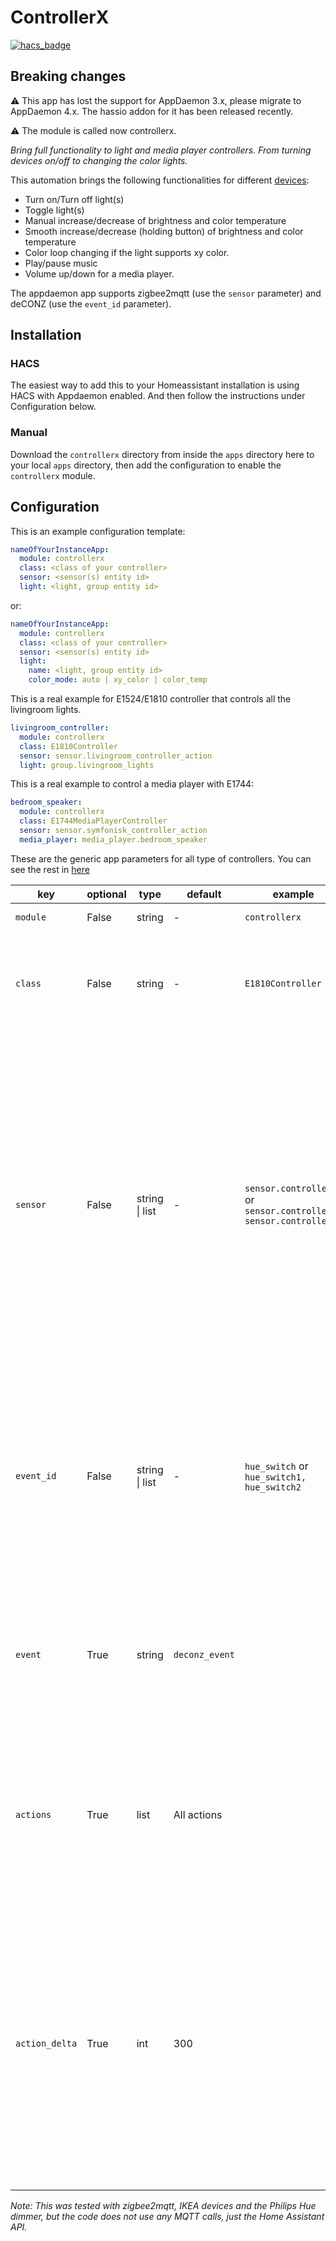 # ControllerX

[![hacs_badge](https://img.shields.io/badge/HACS-Default-orange.svg?style=for-the-badge)](https://github.com/hacs/integration)

## Breaking changes
:warning: This app has lost the support for AppDaemon 3.x, please migrate to AppDaemon 4.x. The hassio addon for it has been released recently.

:warning: The module is called now controllerx.

_Bring full functionality to light and media player controllers. From turning devices on/off to changing the color lights._

This automation brings the following functionalities for different [devices](https://github.com/xaviml/controllerx/wiki/Supported-controllers):

- Turn on/Turn off light(s)
- Toggle light(s)
- Manual increase/decrease of brightness and color temperature
- Smooth increase/decrease (holding button) of brightness and color temperature
- Color loop changing if the light supports xy color.
- Play/pause music
- Volume up/down for a media player.

The appdaemon app supports zigbee2mqtt (use the `sensor` parameter) and deCONZ (use the `event_id` parameter).

## Installation

### HACS

The easiest way to add this to your Homeassistant installation is using HACS with Appdaemon enabled. And then follow the instructions under Configuration below.

### Manual

Download the `controllerx` directory from inside the `apps` directory here to your local `apps` directory, then add the configuration to enable the `controllerx` module.

## Configuration

This is an example configuration template:

```yaml
nameOfYourInstanceApp:
  module: controllerx
  class: <class of your controller>
  sensor: <sensor(s) entity id>
  light: <light, group entity id>
```

or:

```yaml
nameOfYourInstanceApp:
  module: controllerx
  class: <class of your controller>
  sensor: <sensor(s) entity id>
  light:
    name: <light, group entity id>
    color_mode: auto | xy_color | color_temp
```

This is a real example for E1524/E1810 controller that controls all the livingroom lights.

```yaml
livingroom_controller:
  module: controllerx
  class: E1810Controller
  sensor: sensor.livingroom_controller_action
  light: group.livingroom_lights
```

This is a real example to control a media player with E1744:

```yaml
bedroom_speaker:
  module: controllerx
  class: E1744MediaPlayerController
  sensor: sensor.symfonisk_controller_action
  media_player: media_player.bedroom_speaker
```

These are the generic app parameters for all type of controllers. You can see the rest in [here](https://github.com/xaviml/controllerx/wiki/Controller-types)

| key            | optional | type           | default        | example                                                         | description                                                                                                                                                                                                                                                                                                            |
| -------------- | -------- | -------------- | -------------- | --------------------------------------------------------------- | ---------------------------------------------------------------------------------------------------------------------------------------------------------------------------------------------------------------------------------------------------------------------------------------------------------------------- |
| `module`       | False    | string         | -              | `controllerx`                                                   | The Python module                                                                                                                                                                                                                                                                                                      |
| `class`        | False    | string         | -              | `E1810Controller`                                               | The Python class. Check the classes for each controller on the [supported controllers](https://github.com/xaviml/controllerx/wiki/Supported-controllers) page.                                                                                                                                                         |
| `sensor`       | False    | string \| list | -              | `sensor.controller` or `sensor.controller1, sensor.controller2` | The sensor(s) entity id from HA. Note that for IKEA E1524/E1810 it finishes with "\_action" by default and for IKEA E1743 with "\_click". `sensor` and `event_id` cannot be used together. This attribute could be used for devices integrated with zigbee2mqtt. This can be also sent as list on the YAML (using "-") |
| `event_id`     | False    | string \| list | -              | `hue_switch` or `hue_switch1, hue_switch2`                      | The event id(s). `sensor` and `event_id` cannot be used together. This attribute could be used for devices integrated with deCONZ. This can be also sent as list on the YAML (using "-")                                                                                                                               |
| `event`        | True     | string         | `deconz_event` |                                                                 | The event feature was meant to be used for devices integrated with deConz, but the event can be overwritten for other use cases.                                                                                                                                                                                       |
| `actions`      | True     | list           | All actions    |                                                                 | This is a list of actions to be included and controlled by the app. To see which actions has each controller check the [supported controllers](https://github.com/xaviml/controllerx/wiki/Supported-controllers) page                                                                                                  |
| `action_delta` | True     | int            | 300            |                                                                 | This is the threshold time between the previous action and the next one (being the same action). If the time difference between the two actions is less than this attribute, then the action won't be called. I recommend changing this if you see the same action being called twice.                                 |

_Note: This was tested with zigbee2mqtt, IKEA devices and the Philips Hue dimmer, but the code does not use any MQTT calls, just the Home Assistant API._
